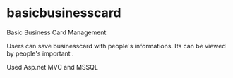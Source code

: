 # basicbusinesscard
Basic Business Card Management

Users can save businesscard with people's informations. Its can be viewed by people's important .

Used Asp.net MVC and MSSQL
